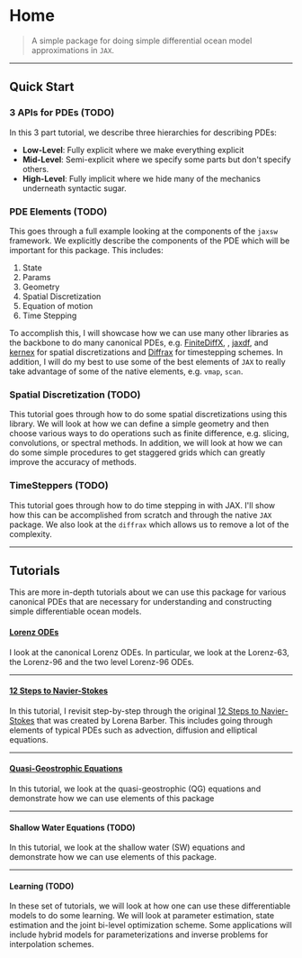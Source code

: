 # Home
> A simple package for doing simple differential ocean model approximations in `JAX`.


---

## Quick Start


### **3 APIs for PDEs (TODO)**

In this 3 part tutorial, we describe three hierarchies for describing PDEs:

* **Low-Level**: Fully explicit where we make everything explicit
* **Mid-Level**: Semi-explicit where we specify some parts but don't specify others.
* **High-Level**: Fully implicit where we hide many of the mechanics underneath syntactic sugar.


### **PDE Elements (TODO)**

This goes through a full example looking at the components of the `jaxsw` framework.
We explicitly describe the components of the PDE which will be important for this package.
This includes:

1. State
2. Params
3. Geometry
4. Spatial Discretization
5. Equation of motion
6. Time Stepping

To accomplish this, I will showcase how we can use many other libraries as the backbone to do many canonical PDEs, e.g. [FiniteDiffX](), , [jaxdf](), and [kernex]() for spatial discretizations and [Diffrax]() for timestepping schemes.
In addition, I will do my best to use some of the best elements of `JAX` to really take advantage of some of the native elements, e.g. `vmap`, `scan`.

### **Spatial Discretization (TODO)**

This tutorial goes through how to do some spatial discretizations using this library.
We will look at how we can define a simple geometry and then choose various ways to do operations such as finite difference, e.g. slicing, convolutions, or spectral methods.
In addition, we will look at how we can do some simple procedures to get staggered grids which can greatly improve the accuracy of methods.


### **TimeSteppers (TODO)**

This tutorial goes through how to do time stepping in with JAX.
I'll show how this can be accomplished from scratch and through the native `JAX` package.
We also look at the `diffrax` which allows us to remove a lot of the complexity.


---
## Tutorials

This are more in-depth tutorials about we can use this package for various canonical PDEs that are necessary for understanding and constructing simple differentiable ocean models.

#### [**Lorenz ODEs**](./lorenz/overview.md)

I look at the canonical Lorenz ODEs.
In particular, we look at the Lorenz-63, the Lorenz-96 and the two level Lorenz-96 ODEs.

---

#### [**12 Steps to Navier-Stokes**](12_steps/overview.md)

In this tutorial, I revisit step-by-step through the original [12 Steps to Navier-Stokes]() that was created by Lorena Barber.
This includes going through elements of typical PDEs such as advection, diffusion and elliptical equations.

---

#### [**Quasi-Geostrophic Equations**](qg/overview.md)

In this tutorial, we look at the quasi-geostrophic (QG) equations and demonstrate how we can use elements of this package

---

#### **Shallow Water Equations (TODO)**

In this tutorial, we look at the shallow water (SW) equations and demonstrate how we can use elements of this package.

---

#### **Learning (TODO)**

In these set of tutorials, we will look at how one can use these differentiable models to do some learning. 
We will look at parameter estimation, state estimation and the joint bi-level optimization scheme.
Some applications will include hybrid models for parameterizations and inverse problems for interpolation schemes.
